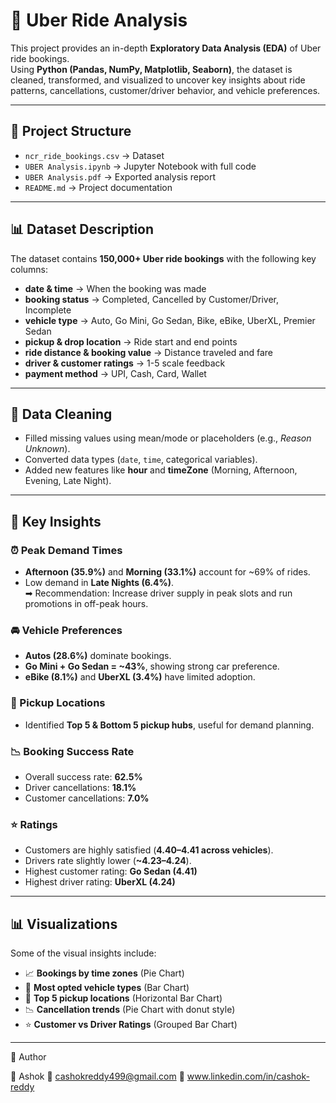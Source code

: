 # 🚖 Uber Ride Analysis

This project provides an in-depth **Exploratory Data Analysis (EDA)** of Uber ride bookings.  
Using **Python (Pandas, NumPy, Matplotlib, Seaborn)**, the dataset is cleaned, transformed, and visualized to uncover key insights about ride patterns, cancellations, customer/driver behavior, and vehicle preferences.

---

## 📂 Project Structure  

- `ncr_ride_bookings.csv` → Dataset  
- `UBER Analysis.ipynb` → Jupyter Notebook with full code  
- `UBER Analysis.pdf` → Exported analysis report  
- `README.md` → Project documentation  


---

## 📊 Dataset Description

The dataset contains **150,000+ Uber ride bookings** with the following key columns:

- **date & time** → When the booking was made  
- **booking status** → Completed, Cancelled by Customer/Driver, Incomplete  
- **vehicle type** → Auto, Go Mini, Go Sedan, Bike, eBike, UberXL, Premier Sedan  
- **pickup & drop location** → Ride start and end points  
- **ride distance & booking value** → Distance traveled and fare  
- **driver & customer ratings** → 1-5 scale feedback  
- **payment method** → UPI, Cash, Card, Wallet  

---

## 🧹 Data Cleaning

- Filled missing values using mean/mode or placeholders (e.g., *Reason Unknown*).  
- Converted data types (`date`, `time`, categorical variables).  
- Added new features like **hour** and **timeZone** (Morning, Afternoon, Evening, Late Night).  

---

## 🔎 Key Insights

### ⏰ Peak Demand Times
- **Afternoon (35.9%)** and **Morning (33.1%)** account for ~69% of rides.  
- Low demand in **Late Nights (6.4%)**.  
➡ Recommendation: Increase driver supply in peak slots and run promotions in off-peak hours.  

### 🚘 Vehicle Preferences
- **Autos (28.6%)** dominate bookings.  
- **Go Mini + Go Sedan = ~43%**, showing strong car preference.  
- **eBike (8.1%)** and **UberXL (3.4%)** have limited adoption.  

### 📍 Pickup Locations
- Identified **Top 5 & Bottom 5 pickup hubs**, useful for demand planning.  

### 📉 Booking Success Rate
- Overall success rate: **62.5%**  
- Driver cancellations: **18.1%**  
- Customer cancellations: **7.0%**  

### ⭐ Ratings
- Customers are highly satisfied (**4.40–4.41 across vehicles**).  
- Drivers rate slightly lower (**~4.23–4.24**).  
- Highest customer rating: **Go Sedan (4.41)**  
- Highest driver rating: **UberXL (4.24)**  

---

## 📊 Visualizations

Some of the visual insights include:
- 📈 **Bookings by time zones** (Pie Chart)  
- 🚗 **Most opted vehicle types** (Bar Chart)  
- 📍 **Top 5 pickup locations** (Horizontal Bar Chart)  
- 📉 **Cancellation trends** (Pie Chart with donut style)  
- ⭐ **Customer vs Driver Ratings** (Grouped Bar Chart)  

---
📌 Author

👤 Ashok
📧 cashokreddy499@gmail.com
🔗 www.linkedin.com/in/cashok-reddy

